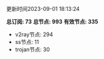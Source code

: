 更新时间2023-09-01 18:13:24

**总订阅: 73**
**总节点: 993**
**有效节点: 335**
- v2ray节点: 294
- ss节点: 11
- trojan节点: 30
